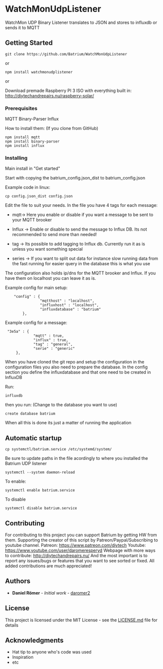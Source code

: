 # WatchMonUdpListener

WatchMon UDP Binary Listener translates to JSON and stores to influxdb or sends it to MQTT

## Getting Started
```
git clone https://github.com/Batrium/WatchMonUdpListener
```
or
```
npm install watchmonudplistener
```
or

Download premade Raspberry PI 3 ISO with everything built in:
http://diytechandrepairs.nu/raspberry-solar/


### Prerequisites

MQTT
Binary-Parser
Influx

How to install them: (If you clone from GitHub)
```
npm install mqtt
npm install binary-parser
npm install influx
```

### Installing

Main install in "Get started"

Start with copying the batrium_config.json_dist to batrium_config.json

Example code in linux: 
```
cp config.json_dist config.json
```

Edit the file to suit your needs. 
In the file you have 4 tags for each message:

* mqtt-> Here you enable or disable if you want a message to be sent to your MQTT brooker

* Influx -> Enable or disable to send the message to Influx DB. Its not recommended to send more than needed!

* tag -> Its possible to add tagging to Influx db. Currently run it as is unless you want something special

* series -> If you want to split out data for instance slow running data from the fast running for easier query in the database this is what you use

The configuration also holds ip/dns for the MQTT brooker and Influx. 
If you have them on localhost you can leave it as is. 

Example config for main setup:
```
 	"config" : {
                "mqtthost" : "localhost",
                "influxhost" : "localhost",
                "influxdatabase" : "batrium"
        },
```
Example config for a message:
   ```
    "3e5a" : {
                "mqtt" : true,
                "influx" : true,
                "tag" : "general",
                "serie" : "generic"
        },
```
When you have cloned the git repo and setup the configuration in the configuration files you also need to prepare
the database. In the config section you define the influxdatabase and that one need to be created in InfluxDB

Run:
```
influxdb
```
then you run: (Change to the database you want to use)
```
create database batrium 
```

When all this is done its just a matter of running the application

## Automatic startup

```
cp systemctl/batrium.service /etc/systemd/system/
```
Be sure to update paths in the file acordingly to where you installed the Batrium UDP listener

```
systemctl --system daemon-reload
```

To enable:
```
systemctl enable batrium.service
```
To disable
```
systemctl disable batrium.service
```
## Contributing

For contributing to this project you can support Batrium by getting HW from them. 
Supporting the creator of this script by Patreon/Paypal/Subscribing to youtube channel.
Patreon: https://www.patreon.com/diytech
Youtube: https://www.youtube.com/user/daromeresperyd
Webpage with more ways to contribute: http://diytechandrepairs.nu/
And the most important is to report any issues/bugs or features that you want to see sorted or fixed. 
All added contributions are much appreciated!


## Authors

* **Daniel Römer** - *Initial work* - [daromer2](https://github.com/daromer2)

## License

This project is licensed under the MIT License - see the [LICENSE.md](LICENSE) file for details

## Acknowledgments

* Hat tip to anyone who's code was used
* Inspiration
* etc
